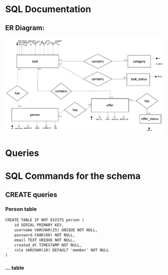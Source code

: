 # SQL Documentation
## ER Diagram:
![er diagram](./images/ERDiagram.png)

# Queries
# SQL Commands for the schema

## CREATE queries
### Person table
```
CREATE TABLE IF NOT EXISTS person (
    id SERIAL PRIMARY KEY,
    username VARCHAR(25) UNIQUE NOT NULL,
    password CHAR(60) NOT NULL,
    email TEXT UNIQUE NOT NULL,
    created_dt TIMESTAMP NOT NULL,
    role VARCHAR(10) DEFAULT 'member' NOT NULL
)
```

### ... table